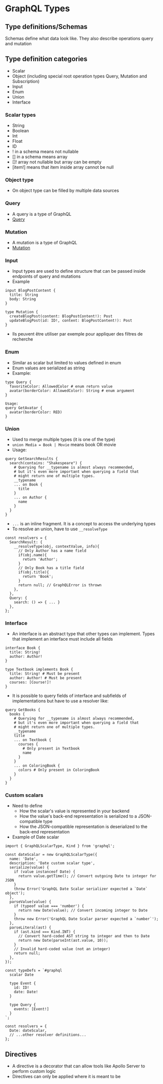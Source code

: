 # GraphQL Types

## Type definitions/Schemas
Schemas define what data look like. They also describe operations query and mutation

## Type definition categories
* Scalar
* Object (including special root operation types Query, Mutation and Subscription)
* Input
* Enum
* Union
* Interface

### Scalar types
* String
* Boolean
* Int
* Float
* ID
* ! in a schema means not nullable
* [] in a schema means array
* []! array not nullable but array can be empty
* [item!] means that item inside array cannot be null

### Object type
* On object type can be filled by multiple data sources

### Query
* A query is a type of GraphQL
* [Query](https://github.com/Cyphle/wiki/blob/main/GraphQL/GraphQL_Query.md)

### Mutation
* A mutation is a type of GraphQL
* [Mutation](https://github.com/Cyphle/wiki/blob/main/GraphQL/GraphQL_Mutation.md)

### Input
* Input types are used to define structure that can be passed inside endpoints of query and mutations
* Example
```
input BlogPostContent {
  title: String
  body: String
}

type Mutation {
  createBlogPost(content: BlogPostContent!): Post
  updateBlogPost(id: ID!, content: BlogPostContent!): Post
}
```
* Ils peuvent être utiliser par exemple pour appliquer des filtres de recherche

### Enum
* Similar as scalar but limited to values defined in enum
* Enum values are serialized as string
* Example:
```
type Query {
  favoriteColor: AllowedColor # enum return value
  avatar(borderColor: AllowedColor): String # enum argument
}

Usage:
query GetAvatar {
  avatar(borderColor: RED)
}
```

### Union
* Used to merge multiple types (it is one of the type)
* `union Media = Book | Movie` means book OR movie
* Usage:
```
query GetSearchResults {
  search(contains: "Shakespeare") {
    # Querying for __typename is almost always recommended,
    # but it's even more important when querying a field that
    # might return one of multiple types.
    __typename
    ... on Book {
      title
    }
    ... on Author {
      name
    }
  }
}
```
* `...` is an inline fragment. It is a concept to access the underlying types
* To resolve an union, have to use `__resolveType`
```
const resolvers = {
  SearchResult: {
    __resolveType(obj, contextValue, info){
      // Only Author has a name field
      if(obj.name){
        return 'Author';
      }
      // Only Book has a title field
      if(obj.title){
        return 'Book';
      }
      return null; // GraphQLError is thrown
    },
  },
  Query: {
    search: () => { ... }
  },
};
```

### Interface
* An interface is an abstract type that other types can implement. Types that implement an interface must include all fields
```
interface Book {
  title: String!
  author: Author!
}

type Textbook implements Book {
  title: String! # Must be present
  author: Author! # Must be present
  courses: [Course!]!
}
```
* It is possible to query fields of interface and subfields of implementations but have to use a resolver like:
```
query GetBooks {
  books {
    # Querying for __typename is almost always recommended,
    # but it's even more important when querying a field that
    # might return one of multiple types.
    __typename
    title
    ... on Textbook {
      courses {
        # Only present in Textbook
        name
      }
    }
    ... on ColoringBook {
      colors # Only present in ColoringBook
    }
  }
}
```

### Custom scalars
* Need to define
    * How the scalar's value is represented in your backend
    * How the value's back-end representation is serialized to a JSON-compatible type
    * How the JSON-compatible representation is deserialized to the back-end representation
* Example of Date scalar
```
import { GraphQLScalarType, Kind } from 'graphql';

const dateScalar = new GraphQLScalarType({
  name: 'Date',
  description: 'Date custom scalar type',
  serialize(value) {
    if (value instanceof Date) {
      return value.getTime(); // Convert outgoing Date to integer for JSON
    }
    throw Error('GraphQL Date Scalar serializer expected a `Date` object');
  },
  parseValue(value) {
    if (typeof value === 'number') {
      return new Date(value); // Convert incoming integer to Date
    }
    throw new Error('GraphQL Date Scalar parser expected a `number`');
  },
  parseLiteral(ast) {
    if (ast.kind === Kind.INT) {
      // Convert hard-coded AST string to integer and then to Date
      return new Date(parseInt(ast.value, 10));
    }
    // Invalid hard-coded value (not an integer)
    return null;
  },
});

const typeDefs = `#graphql
  scalar Date

  type Event {
    id: ID!
    date: Date!
  }

  type Query {
    events: [Event!]
  }
`;

const resolvers = {
  Date: dateScalar,
  // ...other resolver definitions...
};
```

## Directives
* A directive is a decorator that can allow tools like Apollo Server to perform custom logic
* Directives can only be applied where it is meant to be